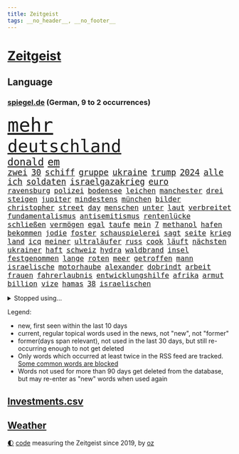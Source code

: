 ```yaml
---
title: Zeitgeist
tags: __no_header__, __no_footer__
---
```


# [Zeitgeist](https://oliz.io/zeitgeist/)

## Language

<h3><a href="https://www.spiegel.de" target="_blank">spiegel.de</a> (German, 9 to 2 occurrences)</h3>
<p style="font-family:monospace">
<span style="font-size:32pt"><a href="news_links.html#mehr" class="current">mehr</a></span>
<br>
<span style="font-size:29pt"><a href="news_links.html#deutschland" class="current">deutschland</a></span>
<br>
<span style="font-size:17pt"><a href="news_links.html#donald" class="current">donald</a></span>
<span style="font-size:17pt"><a href="news_links.html#em" class="current">em</a></span>
<br>
<span style="font-size:14pt"><a href="news_links.html#zwei" class="current">zwei</a></span>
<span style="font-size:14pt"><a href="news_links.html#30" class="current">30</a></span>
<span style="font-size:14pt"><a href="news_links.html#schiff" class="current">schiff</a></span>
<span style="font-size:14pt"><a href="news_links.html#gruppe" class="current">gruppe</a></span>
<span style="font-size:14pt"><a href="news_links.html#ukraine" class="current">ukraine</a></span>
<span style="font-size:14pt"><a href="news_links.html#trump" class="current">trump</a></span>
<span style="font-size:14pt"><a href="news_links.html#2024" class="current">2024</a></span>
<span style="font-size:14pt"><a href="news_links.html#alle" class="current">alle</a></span>
<span style="font-size:14pt"><a href="news_links.html#ich" class="current">ich</a></span>
<span style="font-size:14pt"><a href="news_links.html#soldaten" class="current">soldaten</a></span>
<span style="font-size:14pt"><a href="news_links.html#israelgazakrieg" class="current">israelgazakrieg</a></span>
<span style="font-size:14pt"><a href="news_links.html#euro" class="current">euro</a></span>
<br>
<span style="font-size:12pt"><a href="news_links.html#ravensburg" class="current">ravensburg</a></span>
<span style="font-size:12pt"><a href="news_links.html#polizei" class="current">polizei</a></span>
<span style="font-size:12pt"><a href="news_links.html#bodensee" class="current">bodensee</a></span>
<span style="font-size:12pt"><a href="news_links.html#leichen" class="current">leichen</a></span>
<span style="font-size:12pt"><a href="news_links.html#manchester" class="current">manchester</a></span>
<span style="font-size:12pt"><a href="news_links.html#drei" class="current">drei</a></span>
<span style="font-size:12pt"><a href="news_links.html#steigen" class="current">steigen</a></span>
<span style="font-size:12pt"><a href="news_links.html#jupiter" class="new">jupiter</a></span>
<span style="font-size:12pt"><a href="news_links.html#mindestens" class="current">mindestens</a></span>
<span style="font-size:12pt"><a href="news_links.html#münchen" class="current">münchen</a></span>
<span style="font-size:12pt"><a href="news_links.html#bilder" class="current">bilder</a></span>
<span style="font-size:12pt"><a href="news_links.html#christopher" class="current">christopher</a></span>
<span style="font-size:12pt"><a href="news_links.html#street" class="current">street</a></span>
<span style="font-size:12pt"><a href="news_links.html#day" class="current">day</a></span>
<span style="font-size:12pt"><a href="news_links.html#menschen" class="current">menschen</a></span>
<span style="font-size:12pt"><a href="news_links.html#unter" class="current">unter</a></span>
<span style="font-size:12pt"><a href="news_links.html#laut" class="current">laut</a></span>
<span style="font-size:12pt"><a href="news_links.html#verbreitet" class="current">verbreitet</a></span>
<span style="font-size:12pt"><a href="news_links.html#fundamentalismus" class="new">fundamentalismus</a></span>
<span style="font-size:12pt"><a href="news_links.html#antisemitismus" class="current">antisemitismus</a></span>
<span style="font-size:12pt"><a href="news_links.html#rentenlücke" class="new">rentenlücke</a></span>
<span style="font-size:12pt"><a href="news_links.html#schließen" class="current">schließen</a></span>
<span style="font-size:12pt"><a href="news_links.html#vermögen" class="current">vermögen</a></span>
<span style="font-size:12pt"><a href="news_links.html#egal" class="current">egal</a></span>
<span style="font-size:12pt"><a href="news_links.html#taufe" class="new">taufe</a></span>
<span style="font-size:12pt"><a href="news_links.html#mein" class="current">mein</a></span>
<span style="font-size:12pt"><a href="news_links.html#7" class="current">7</a></span>
<span style="font-size:12pt"><a href="news_links.html#methanol" class="new">methanol</a></span>
<span style="font-size:12pt"><a href="news_links.html#hafen" class="current">hafen</a></span>
<span style="font-size:12pt"><a href="news_links.html#bekommen" class="current">bekommen</a></span>
<span style="font-size:12pt"><a href="news_links.html#jodie" class="current">jodie</a></span>
<span style="font-size:12pt"><a href="news_links.html#foster" class="current">foster</a></span>
<span style="font-size:12pt"><a href="news_links.html#schauspielerei" class="current">schauspielerei</a></span>
<span style="font-size:12pt"><a href="news_links.html#sagt" class="current">sagt</a></span>
<span style="font-size:12pt"><a href="news_links.html#seite" class="current">seite</a></span>
<span style="font-size:12pt"><a href="news_links.html#krieg" class="current">krieg</a></span>
<span style="font-size:12pt"><a href="news_links.html#land" class="current">land</a></span>
<span style="font-size:12pt"><a href="news_links.html#icq" class="new">icq</a></span>
<span style="font-size:12pt"><a href="news_links.html#meiner" class="new">meiner</a></span>
<span style="font-size:12pt"><a href="news_links.html#ultraläufer" class="new">ultraläufer</a></span>
<span style="font-size:12pt"><a href="news_links.html#russ" class="current">russ</a></span>
<span style="font-size:12pt"><a href="news_links.html#cook" class="current">cook</a></span>
<span style="font-size:12pt"><a href="news_links.html#läuft" class="current">läuft</a></span>
<span style="font-size:12pt"><a href="news_links.html#nächsten" class="current">nächsten</a></span>
<span style="font-size:12pt"><a href="news_links.html#ukrainer" class="current">ukrainer</a></span>
<span style="font-size:12pt"><a href="news_links.html#haft" class="current">haft</a></span>
<span style="font-size:12pt"><a href="news_links.html#schweiz" class="current">schweiz</a></span>
<span style="font-size:12pt"><a href="news_links.html#hydra" class="new">hydra</a></span>
<span style="font-size:12pt"><a href="news_links.html#waldbrand" class="current">waldbrand</a></span>
<span style="font-size:12pt"><a href="news_links.html#insel" class="current">insel</a></span>
<span style="font-size:12pt"><a href="news_links.html#festgenommen" class="current">festgenommen</a></span>
<span style="font-size:12pt"><a href="news_links.html#lange" class="current">lange</a></span>
<span style="font-size:12pt"><a href="news_links.html#roten" class="current">roten</a></span>
<span style="font-size:12pt"><a href="news_links.html#meer" class="current">meer</a></span>
<span style="font-size:12pt"><a href="news_links.html#getroffen" class="current">getroffen</a></span>
<span style="font-size:12pt"><a href="news_links.html#mann" class="current">mann</a></span>
<span style="font-size:12pt"><a href="news_links.html#israelische" class="current">israelische</a></span>
<span style="font-size:12pt"><a href="news_links.html#motorhaube" class="new">motorhaube</a></span>
<span style="font-size:12pt"><a href="news_links.html#alexander" class="current">alexander</a></span>
<span style="font-size:12pt"><a href="news_links.html#dobrindt" class="new">dobrindt</a></span>
<span style="font-size:12pt"><a href="news_links.html#arbeit" class="current">arbeit</a></span>
<span style="font-size:12pt"><a href="news_links.html#frauen" class="current">frauen</a></span>
<span style="font-size:12pt"><a href="news_links.html#fahrerlaubnis" class="new">fahrerlaubnis</a></span>
<span style="font-size:12pt"><a href="news_links.html#entwicklungshilfe" class="new">entwicklungshilfe</a></span>
<span style="font-size:12pt"><a href="news_links.html#afrika" class="current">afrika</a></span>
<span style="font-size:12pt"><a href="news_links.html#armut" class="current">armut</a></span>
<span style="font-size:12pt"><a href="news_links.html#billion" class="new">billion</a></span>
<span style="font-size:12pt"><a href="news_links.html#vize" class="current">vize</a></span>
<span style="font-size:12pt"><a href="news_links.html#hamas" class="current">hamas</a></span>
<span style="font-size:12pt"><a href="news_links.html#38" class="current">38</a></span>
<span style="font-size:12pt"><a href="news_links.html#israelischen" class="current">israelischen</a></span>
</p>
<details>
<summary>Stopped using...</summary>
<p class="former" style="font-size:12pt">
fürchtet(1340) gerüchte(1340) aktien(1339) lisa(1339) philippinen(1339) verstorbenen(1339) 22(1338) bundesrepublik(1338) geschäfte(1338) hielt(1338) liverpool(1338) neuseeland(1338) tieren(1338) alpen(1337) demonstranten(1337) digitalisierung(1337) theater(1337) ursula(1337) angeklagter(1336) republikaner(1336) schadet(1336) unabhängige(1336) wünscht(1336) öffnen(1336) arsenal(1335) depressionen(1335) gewaltig(1335) proteste(1335) sebastian(1335) gereist(1334) infektionen(1334) militärs(1334) respekt(1334) überwinden(1334) ard(1333) künstler(1333) langer(1333) material(1333) patienten(1333) räumen(1333) sc(1333) schwierigkeiten(1333) technik(1333) ersetzen(1332) jagd(1332) benzin(1331) dezember(1331) entlastet(1331) genannt(1331) illegalen(1331) januar(1331) kollaps(1331) litauen(1331) plus(1331) reihe(1331) sogenannte(1331) vergewaltigt(1331) vorübergehend(1331) ausbau(1330) chefin(1330) gefährden(1330) klein(1330) leyen(1330) lust(1330) opfern(1330) persönlich(1330) plädiert(1330) riss(1330) saarland(1330) enthüllt(1329) ermöglichen(1329) freiburg(1329) nahmen(1329) verfügung(1329) jobs(1328) regt(1328) solidarität(1328) 29(1327) fragt(1327) genutzt(1327) konflikte(1327) türkische(1327) werke(1327) baerbock(1326) freilassung(1326) langfristig(1326) distanz(1325) sexueller(1325) sinnvoll(1325) zweimal(1325) ökonom(1325) dementiert(1324) mitteln(1324) schwierige(1324) überholt(1324) 32(1323) einreise(1323) staatliche(1323) ägypten(1323) befreien(1322) geflogen(1321) irak(1321) herr(1320) schwierig(1320) toter(1320) design(1319) gewinn(1319) anzeichen(1318) brutal(1318) lücke(1318) republik(1318) rückzug(1318) weckt(1318) dar(1317) drastischen(1317) falschen(1317) gesamten(1316) kindes(1314) außerhalb(1313) einnahmen(1313) top(1312) behalten(1311) händler(1311) mission(1311) not(1311) konkrete(1310) sichert(1309) parallelen(1307) journalist(1305) ausrüstung(1304) niedrig(1302) automatisch(1301) versorgung(1297) gehabt(1296) abgeschlossen(1295) tuchel(1295) gewarnt(1294) kontert(1290) teuren(1287) leiter(1256) gewinne(1235) rein(1193) orte(1176) mitverantwortlich(1151) unis(1146) werte(1141) felix(1096) belastung(1073) mächtigen(1051) umkämpften(1028) exil(1022) moderner(1014) gefiel(998) gewandt(994) spiegelkorrespondent(988) worum(979) krankenkassen(969) spezielle(967) halbes(959) verständigt(956) außenministerin(951) ungewöhnliche(949) inklusive(945) euländer(944) unbekannter(944) schülerin(941) gestört(937) fußballs(933) militärischen(928) vatikan(927) auge(926) außenministerium(915) zufall(915) finnland(914) beschossen(910) buschmann(898) erschwert(895) propaganda(888) gefechte(881) bonn(873) schwieriger(869) positiven(847) flughäfen(845) abschaffung(841) transparenz(840) betreibt(836) stabil(821) gebiete(816) typ(811) todes(810) baustelle(809) töchter(809) 34(808) patrick(807) natobeitritt(792) fernen(776) verhängnis(760) prominenten(759) westjordanland(757) ausgebaut(740) tiefer(738) verhaftung(731) andrew(726) weltrekord(725) gegenwart(721) justizminister(716) zuwanderung(714) krebserkrankung(700) erdbeben(699) landwirtschaft(694) ähnlichen(691) chinesen(688) freispruch(685) antarktis(651) gewässer(649) benko(642) lettland(640) kriminalität(635) freigegeben(632) tel(629) monika(627) psychologin(620) aviv(618) staatsmedien(611) eineinhalb(608) staatsanwalt(607) methoden(602) auszeichnung(599) großeinsatz(598) rückstand(595) schmeckt(594) geschmack(584) mitarbeitern(577) pistole(570) finanzaufsicht(567) böhmermann(566) abbauen(560) lauter(557) mitgliedern(555) check(546) jahresbeginn(544) internationalem(542) trauern(541) bewaffneten(537) gestalten(537) 16jährige(534) heimische(529) pokal(525) kongo(523) fahnder(518) fassen(516) demonstriert(514) cem(510) özdemir(510) geldgeber(504) autofahren(495) floh(494) freiwillige(486) fluggesellschaft(484) handwerker(483) vorwurfs(482) green(478) unruhe(477) beitritt(472) zuckerberg(471) dicht(466) unterbrechung(463) verstoß(463) ausweitung(460) rio(458) austritt(457) wagenknechts(454) gesprächen(451) ankommen(449) südwesten(446) parks(443) dringen(440) diplomatische(434) zittern(432) gründung(431) angerichtet(430) kollidiert(427) zeuge(427) rahmen(423) 13jährige(422) gesundheitlichen(412) amtsinhaber(410) härtere(410) getrieben(408) beine(407) lina(407) intensivstation(405) 8000(402) durften(402) optimismus(399) begleitete(398) expertengremium(394) ereignis(390) rechter(390) zürich(390) regierungen(388) protestierten(386) inhaftierte(383) mohammed(378) vergabe(378) verfassung(376) bekennt(375) angelegt(374) brandanschlag(374) mangelnden(368) vogel(368) saudische(367) ankurbeln(366) lukas(366) mysteriöse(366) verurteilen(366) objekte(365) familienvater(363) politologe(363) budget(359) älterer(359) aleksandar(357) renommierten(357) verrückt(352) vorbilder(348) lieferten(346) preiserhöhung(345) polizeigewahrsam(344) busfahrer(342) ankunft(340) verlief(338) massiver(337) ozean(336) zulieferer(334) warnungen(333) bewerbungen(331) stockt(330) verkaufte(329) vertrauter(329) unterbunden(328) clemens(325) schwitzen(324) week(318) schneidet(317) unterscheiden(315) winfried(313) froh(312) strenger(312) wirtschaftsweise(312) wmtitel(312) albtraum(309) erschien(308) tunnel(308) maximal(307) grünheide(305) winde(304) lady(302) stritten(302) kranke(301) hunden(300) mächtigsten(299) pablo(299) cannabislegalisierung(295) holstein(295) zweifelt(295) reserve(294) geschäftsleute(292) asylsuchende(290) aufstehen(290) betrogen(290) leser(287) amerikanischen(286) judenhass(285) unbeeindruckt(285) gestiegenen(282) eiffelturm(281) hilfsorganisationen(281) momente(281) drogenboss(280) umgehend(280) abstiegskampf(279) rekordtief(279) saudiarabiens(279) rechtsextremisten(278) gewechselt(277) knacken(277) vorzugehen(277) franziska(275) dient(273) erweitern(273) indiz(272) young(270) gerechter(268) neuesten(268) achtzigerjahren(267) vettel(266) 99(265) reformiert(265) explodierte(262) qualifikation(261) sekunde(260) gerald(257) mützenich(257) ukrainekriegs(254) zurückhaltend(254) belästigt(253) 1994(252) einzelnen(252) kommissionspräsidentin(252) flüchtlingspolitik(251) sanitäter(251) darstellung(250) berüchtigte(249) beschuldigt(249) inselstaat(248) krimineller(247) linkenpolitiker(247) weitreichenden(247) 92(244) unfaire(244) uskongress(244) ägyptens(244) schenkt(243) ultrarechten(242) einlegen(240) gerechnet(240) kundgebungen(239) unternehmens(238) verbraucherzentrale(238) ausfälle(237) mobbing(236) vielfältig(231) überfällig(231) krebsdiagnose(230) dunklen(229) versagt(229) streifenwagen(228) willkommen(228) offline(227) geregelt(226) nominierung(225) videobotschaft(225) 1100(224) hamasanführer(223) massaker(223) sofia(223) großzügigen(222) verbotenen(221) sicherheitsgründen(220) beteuert(219) dokument(219) spdpolitikerin(219) tatortvote(218) kracht(217) beeindruckend(216) einfachen(216) hasses(215) munter(215) zuständig(215) zölle(213) luxushotel(212) spieltag(212) synagoge(212) kiboom(211) messungen(211) versammelt(210) andrzej(209) duda(209) adam(208) herbe(208) weltlage(208) häme(207) arbeitsrecht(206) fußballwelt(206) versorgen(206) eingelegt(205) zeitgemäß(204) 16jährigen(203) erkannt(203) freiem(203) künftige(203) sportvorstand(202) bewaffneter(201) kanzlerkandidat(201) stille(201) emma(200) verhält(200) wisconsin(199) aggressiver(198) staatsanwälte(198) 240(197) gewaltsam(197) freitagmorgen(196) gestritten(196) haken(196) spdfraktionschef(196) 37jährige(195) stone(194) kleider(193) vollständige(193) gazakriegs(191) ließe(191) trainerwechsel(191) gesetzesänderung(190) lokführern(190) sammelte(190) psychologe(188) brandbrief(187) gazas(185) staatsstreich(185) christlichen(184) islamische(184) klugen(184) bedrängnis(183) geklagt(183) teures(183) chan(181) dr(181) wackelt(180) genehmigung(179) unruhen(179) gebilligt(177) mindestlohn(177) mutmaßlichem(177) prize(177) ryan(177) fach(176) verdanken(175) positives(174) professionelle(174) regierungskoalition(174) vergleichsweise(174) wow(172) hochrangiger(171) staatssekretär(170) erhöhter(169) stralsund(169) uganda(169) aktivistinnen(168) besitzen(168) blockbuster(168) verhältnisse(168) erfinder(167) trägerrakete(167) oslo(166) guardiola(165) putingegner(164) 1945(163) aufstellen(163) finanziellen(163) interessieren(163) lesbische(163) nominierungen(163) gezahlt(162) reparatur(162) trailer(162) verzicht(162) gerungen(161) masterplan(161) plötzlichen(161) verkünden(161) tanzt(160) geringere(157) stürmt(157) luftraum(156) natogebiet(156) geldern(155) auslaufen(154) herber(154) prag(154) sand(154) schwarzgrün(154) hansa(153) widmen(153) high(152) inselgruppe(152) kreise(152) pavlović(152) shoppingapp(152) erkranken(151) verstörende(151) humanitärer(150) schieben(150) pep(149) vorm(147) designs(146) teuerung(146) bedrängt(145) passagier(145) schlappe(144) spdmann(144) verstorbene(144) hamasführer(143) verunglückten(143) donbass(142) format(142) provokationen(142) schritten(142) riad(141) 122(140) kiewer(140) niedriger(140) presley(140) erzielen(139) generalstabschef(139) alkoholfreie(138) b(138) baldigen(138) sächsische(138) anlässlich(137) hilfskonvoi(137) landsmann(137) spannend(137) südkoreanischen(136) priscilla(135) landwirt(134) gewidmet(133) langes(133) anwesend(132) festivals(132) michel(132) nachholbedarf(132) indes(131) remigrationstreffen(131) trainersuche(131) 2009(130) aneinander(130) hungersnot(130) bayerntrainer(129) quälen(129) südafrikas(129) direkten(128) scheidet(128) stau(127) angesetzt(125) rabatte(125) bestürzt(124) gefühlt(124) anmelden(123) wüste(123) charlotte(122) finanzministers(122) kritischem(122) unbezahlbar(122) clan(121) fazit(121) klassenfahrt(121) selbstkritik(121) stützt(120) festgenommener(119) moreno+1(119) palmen(119) taurus(119) omen(118) provisorischen(118) verdiente(118) vietnam(117) sonderlich(116) konkretes(115) therapeuten(114) erleichtert(113) gekrönt(113) peinlichen(113) fressen(112) saisonende(112) umgekehrt(112) konstruiert(111) lobbyisten(111) präsidentschaftskandidat(111) angeordnet(110) vorgesehen(110) gouverneurin(109) jordan(109) schütteln(109) abwehrkampf(108) massenhaften(108) solches(108) veralteten(108) zusammengekommen(108) zitate(107) digitalpakt(106) fertig(106) leverkusens(106) plädoyers(106) aberkannt(105) schädel(105) assange(104) michail(104) boote(103) ladung(103) leuchtturmwärter(103) prächtig(103) wangerooge(103) pistorius'(102) schwarzmeerflotte(102) strategische(102) ausmacht(101) forster(101) geführten(101) basketballerinnen(100) popikone(100) ausverkauf(99) föderlschmid(99) investoreneinstieg(99) sohns(99) virus(99) zwölfjähriger(99) spitzen(98) startklarnewsletter(98) usmedien(98) änderte(98) fever(97) politikwissenschaftler(97) sätze(97) wiederum(97) anfeindungen(96) autoexperte(96) dudenhöffer(96) ferdinand(96) meidet(96) regionalzug(96) zoo(96) free(95) klärt(95) menschenrechtsaktivistin(95) belohnung(94) eingefangen(94) steinen(94) umweltministerium(94) unglücksfall(94) academy(93) irritationen(93) leib(93) tods(93) 1978(92) auffälligen(92) djirsarai(92) ideologie(92) multimillionär(92) vorgeführt(92) biss(91) jenseits(91) kostete(91) mccartney(91) mitspieler(91) durchsetzt(90) fürchte(90) operationen(90) running(90) tvshow(90) volksverpetzer(90) ausgangs(89) esasatellit(89) fotografiert(89) gesundheitsrisiko(89) glasner(89) mls(89) neil(89) vereitelt(89) erhielten(88) prüfer(88) seltsamen(88) wikileaksgründer(88) amtskollegen(87) choreograf(87) durchsuchung(87) pussy(87) vizebürgermeister(87) fuest(86) gehäuft(86) gummibärchen(86) nyc(86) trek(86) aktualisiert(85) fehlender(85) handelsrouten(85) kigenerierte(85) räumlichkeiten(85) abgespielt(84) dramé(84) gequält(84) gescheiterter(84) mouhamed(84) profidebüt(84) erdrutsche(83) negativen(83) thriller(83) atpturnier(82) bankrott(82) formel1weltmeisters(82) gelöscht(82) lahmlegt(82) löhne(82) oberleitung(82) werkzeuge(82) 18jährigen(81) beworfen(81) geheimpläne(81) gesichts(81) gleichzusetzen(81) internen(81) konzertkarten(81) lunge(81) mongolei(81) platzwunde(81) roberto(81) tue(81) ali(80) f(80) führers(80) kapitalismus(80) khamenei(80) miss(80) verkündeten(80) vizepräsident(80) euabgeordneten(79) psychisch(79) veraltet(79) ästhetik(79) gleisbett(78) grundsätzlichen(78) schmerzensgeld(78) wahren(78) aufsichtsrat(77) bewegte(77) härteste(77) imola(77) mail(77) moore(77) ozeane(77) provokateur(77) ringe(77) umgekippt(77) hallo(76) joggerin(76) lebenskosten(76) shoppingplattform(76) uneinheitlich(76) zielscheibe(76) athletin(75) ausfindig(75) bauträger(75) hinterlegt(75) laxe(75) mischung(75) nazi(75) reiht(75) matchwinner(74) mitgenommen(74) nordseeinsel(74) ogunleye(74) taumelt(74) waymo(74) android(73) blanche(73) kuriosum(73) mehrjährigen(73) superbowlchampion(73) afdschiedsgericht(72) auftreten(72) autoindustrie(72) benötige(72) europapolitiker(72) eyes(72) francis(72) nackter(72) nicolaus(72) schöne(72) subkultur(72) abitur(71) auckland(71) betrügern(71) blogs(71) fernsehsender(71) hiv(71) infizierten(71) innenpolitisch(71) ko(71) richtlinien(71) schnitzer(71) techkonzerne(71) ausgelaufen(70) hetzt(70) mangelware(70) geschoben(69) netflixsequel(69) sandler(69) verängstigte(69) afdrechtsaußen(68) ausstrahlen(68) bestandteil(68) fester(68) inkrafttreten(68) pocher(68) schusselig(68) wirklichkeit(68) beschaffte(67) boxer(67) hilfsgütern(67) op(67) shapps(67) slash(67) steilvorlage(67) arbeitszeiten(66) arkadi(66) beschlagnahmung(66) diagnostiziert(66) duelle(66) fürsprecher(66) litauische(66) nazispruch(66) schreitet(66) starliner(66) wolosch(66) anzuerkennen(65) brd(65) gegenseitigen(65) herrscher(65) afdabgeordneter(64) aktienhandel(64) dialog(64) dominik(64) hetzer(64) impfen(64) integration(64) kategorien(64) school(64) systematische(64) umbenannt(64) justizministerin(63) kartellklage(63) präsidentschaftskandidaten(63) verläuft(63) verunsicherung(63) binoche(62) großspende(62) juliette(62) kostspielig(62) alphabet(61) kurzvideoapp(61) rührt(61) streich(61) terrororganisationen(61) unvermittelt(61) fertiggestellt(60) gesetzes(60) klimaprotest(60) bestechlichkeit(59) bö(59) chips(59) elektromobilität(59) empfinden(59) friedensnobelpreisträgerin(59) ivan(59) klimaschützer(59) ressourcen(59) verruf(59) bauarbeiten(58) bedacht(58) riskieren(58) staatschefs(58) denkbar(57) grobe(57) höhenmeter(57) preisträgerin(57) schweigegeldaffäre(57) besichtigung(56) blue(56) ethikrats(56) gesteht(56) belebt(55) berufungsantrag(55) bundespolizist(55) entschärfen(55) fangen(55) jenny(55) mini(55) superhelden(55) ungewissheit(55) abtrünnigen(54) brasilianischer(54) etablierte(54) konvoi(54) machtapparat(54) uswaffen(54) verweigern(54) 2005(53) ausbremst(53) instrumentalisiert(53) leverkusener(53) andrich(52) id(52) wetterlage(52) frechheit(51) grundsteuerreform(51) rheinische(51) amir(50) beantragten(50) finn(50) huckleberry(50) toiletten(50) befördern(49) irreführende(49) lachgas(49) oligarch(49) rabatthöhen(49) rädelsführer(49) se(49) sozialausgaben(49) erdstöße(48) hollywoodschauspielerin(48) kinderzimmer(48) kirchen(48) 40jährige(47) anlegestelle(47) d’italia(47) einflussreichsten(47) geringerer(47) nobelpreis(47) regierungsmitglieder(47) reporters(47) zöllen(47) angeschossen(46) busunglück(46) luftschlag(46) prägt(46) radprofis(46) witz(46) bundesvorstand(45) dárdai(45) elfmeterschießen(45) gewalttätigen(45) neapel(45) pál(45) 63jährigen(44) derjenigen(44) engel(44) kampfbrigade(44) staatsfernsehen(44) uran(44) diplomatischen(43) obdachlosen(43) sportminister(43) talmon(43) vergeltungsschlag(43) völkerrechtler(43) überwachen(43) coppola(42) fridman(42) gefängnisses(42) konzerten(42) kreativen(42) maddieverdächtigen(42) strafstoß(42) ökonomin(42) brandgefährlich(41) leitungen(41) millionenstrafe(41) nachteil(41) spannender(41) werbekunden(40) evakuieren(39) kontrovers(39) ministeriums(39) schikane(39) selbstfahrende(39) stuhl(39) bahnstrecke(38) diddy(38) düstere(38) entbunden(38) patriots(38) stromnetz(38) trucks(38) verlassene(38) vorsorge(38) abiturprüfungen(37) college(37) flutgebiet(37) industriegebiet(37) sander(37) veranstaltet(37) agentengesetz(36) curry(36) georgische(36) presserat(36) roboterhund(36) signagründer(36) stephen(36) vereinbaren(36) wohnungsnot(36) amirabdollahian(35) beweist(35) charakter(35) dienstagmittag(35) doppelnamen(35) furios(35) nachbar(35) rumpf(35) verblüfft(35) vorhergesagt(35) aufhebung(34) depression(34) kabel(34) menschheit(34) salman(34) scheffler(34) scottie(34) angreift(33) begrenzten(33) escobar(33) fahrverbote(33) verirrt(33) angedacht(32) baumeister(32) bewundern(32) ermahnt(32) expertenkommission(32) salosung(32) ungeschlagenserie(32) ausgebremst(31) di(31) dua(31) lipa(31) verbotener(31) wohlhabende(31) afdlandtagsabgeordneter(30) auswärtiges(30) cremig(30) diamond(30) geflüchteter(30) gezielten(30) techkonzern(30) gag(29) indiana(29) juventus(29) kneipe(29) kommentare(29) mittelfeldspieler(29) rushdie(29) spitzenklub(29) stalking(29) veranstaltungen(29) chinafreundlichen(28) gewinnern(28) schwerwiegende(28) symbolpolitik(28) bergführer(27) bundesligasaison(27) böller(27) hals(27) kami(27) neunjährigen(27) rita(27) sherpa(27) afdpolitikers(26) arbeiteten(26) bauministerin(26) berühmtester(26) dumpingpreise(26) geschreddert(26) nachziehen(26) schwerelosigkeit(26) sportlerinnen(26) späteren(26) umfahren(26) vertuscht(26) verwendete(26) weiterbetrieb(26) abbild(25) abschottung(25) ausgeführt(25) distanzierte(25) jauch(25) mutterschutz(25) packt(25) videoschiedsrichter(25) wahlrechtsreform(25) wenigstens(25) entgegenkommen(24) entzauberung(24) megastar(24) schlammschlacht(24) veraltete(24) verpassten(24) vogelgrippe(24) weibchen(24) zwickau(24) booker(23) entgangen(23) ergibt(23) lebenserwartung(23) psychologen(23) voraussetzungen(23) chats(22) eskalieren(22) holprig(22) landsleute(22) stabilisiert(22) arian(21) ausbreitung(21) fehlendes(21) gazaprotesten(21) gerüchten(21) kzgedenkstätte(21) lockern(21) mitbewerber(21) rangnick(21) rechtfertigen(21) sachsenhausen(21) schlauer(21) südlibanon(21) versechsfacht(21) vorzeigeprojekt(21) einspruch(20) films(20) früheres(20) infizierte(20) kindesentziehung(20) nullerjahren(20) unglaublich(20) vermisstem(20) wildkamera(20) durchbrechen(19) durchschnittliche(19) eukommissar(19) fdpparteitag(19) höherem(19) rock(19) schleichenden(19) seegrenze(19) tonne(19) abgestiegen(18) eishockeynationalmannschaft(18) filmproduzent(18) geist(18) literaturnobelpreisträgerin(18) nflprofi(18) vergangenem(18) verletzen(18) ausweiten(17) blues(17) exbeatle(17) grundgesetzes(17) kooperieren(17) kristi(17) mindestlohns(17) noem(17) totenköpfe(17) abrechnung(16) amtseinführung(16) dienstwaffe(16) joseph(16) neueste(16) 17jährige(15) angemessene(15) belieben(15) entfernung(15) haushaltsstreit(15) italienrundfahrt(15) modernisieren(15) reus(15) shatner(15) sorten(15) alleinerziehenden(14) courteney(14) cox(14) debauswahl(14) eishockeywm(14) enthüllungen(14) eroberte(14) schlägertrupps(14) sechsjährigen(14) unerwarteter(14) zerbi(14) abschlussbericht(13) aufgeweicht(13) empfohlen(13) jeweils(13) lobbyist(13) theaterstück(13) trieb(13) 95jährige(12) besucherin(12) brokstedtmesserangriff(12) geopolitisch(12) papiere(12) verlogen(12) wasserstraße(12) rentenalter(11) siedlungen(11)
</p>
</details>
<p>Legend:
<ul>
<li><span class="new">new</span>, first seen within the last 10 days</li>
<li><span class="current">current</span>, regular topical words used in the news, not "new", not "former"</li>
<li><span class="former">former(days span relevant)</span>, not used in the last 30 days, but still re-occurring enough to not get deleted</li>
<li>Only words which occurred at least twice in the RSS feed are tracked. <a href="language/filters.py">Some common words are blocked</a></li>
<li>Words not used for more than 90 days get deleted from the database, but may re-enter as "new" words when used again</li>
</ul>
</p>

## [Investments](investments.html)[.csv](investments.csv)

## [Weather](weather.html)

<footer>
<a href="javascript:toggleTheme()" class="nav">🌓</a>
<a href="https://github.com/ooz/zeitgeist">code</a> measuring the Zeitgeist since 2019, by <a href="https://oliz.io">oz</a>
</footer>
